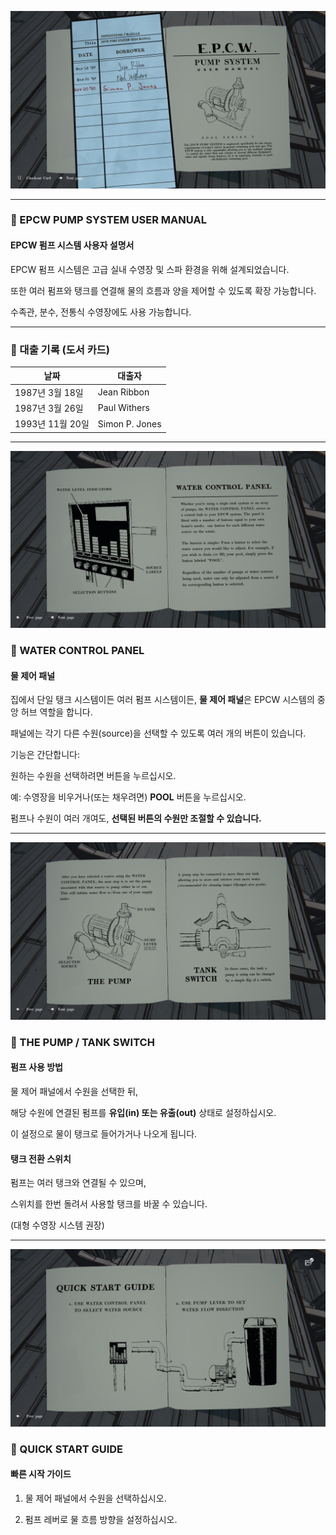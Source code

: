 ![IMG_1859.JPG](../images/epcw_pump/IMG_1859.JPG)


---

### **📘 EPCW PUMP SYSTEM USER MANUAL**

  

#### **EPCW 펌프 시스템 사용자 설명서**

EPCW 펌프 시스템은 고급 실내 수영장 및 스파 환경을 위해 설계되었습니다.

또한 여러 펌프와 탱크를 연결해 물의 흐름과 양을 제어할 수 있도록 확장 가능합니다.

수족관, 분수, 전통식 수영장에도 사용 가능합니다.

---

### **📖 대출 기록 (도서 카드)**

|**날짜**|**대출자**|
|---|---|
|1987년 3월 18일|Jean Ribbon|
|1987년 3월 26일|Paul Withers|
|1993년 11월 20일|Simon P. Jones|

---



![IMG_1860.JPG](../images/epcw_pump/IMG_1860.JPG)

### **📘 WATER CONTROL PANEL**

  

#### **물 제어 패널**

집에서 단일 탱크 시스템이든 여러 펌프 시스템이든, **물 제어 패널**은 EPCW 시스템의 중앙 허브 역할을 합니다.

패널에는 각기 다른 수원(source)을 선택할 수 있도록 여러 개의 버튼이 있습니다.

  

기능은 간단합니다:

원하는 수원을 선택하려면 버튼을 누르십시오.

예: 수영장을 비우거나(또는 채우려면) **POOL** 버튼을 누르십시오.

  

펌프나 수원이 여러 개여도, **선택된 버튼의 수원만 조절할 수 있습니다.**

---


![IMG_1861.JPG](../images/epcw_pump/IMG_1861.JPG)

### **📘 THE PUMP / TANK SWITCH**

  

#### **펌프 사용 방법**

물 제어 패널에서 수원을 선택한 뒤,

해당 수원에 연결된 펌프를 **유입(in) 또는 유출(out)** 상태로 설정하십시오.

이 설정으로 물이 탱크로 들어가거나 나오게 됩니다.

  

#### **탱크 전환 스위치**

펌프는 여러 탱크와 연결될 수 있으며,

스위치를 한번 돌려서 사용할 탱크를 바꿀 수 있습니다.

(대형 수영장 시스템 권장)

---


![IMG_1862.JPG](../images/epcw_pump/IMG_1862.JPG)


### **📘 QUICK START GUIDE**

  

#### **빠른 시작 가이드**

1. 물 제어 패널에서 수원을 선택하십시오.
    
2. 펌프 레버로 물 흐름 방향을 설정하십시오.
    
